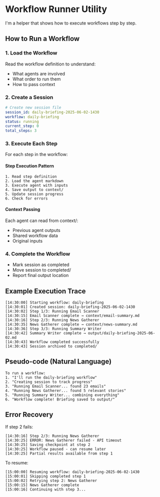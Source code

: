 # Workflow Runner Utility

I'm a helper that shows how to execute workflows step by step.

## How to Run a Workflow

### 1. Load the Workflow
Read the workflow definition to understand:
- What agents are involved
- What order to run them
- How to pass context

### 2. Create a Session
```yaml
# Create new session file
session_id: daily-briefing-2025-06-02-1430
workflow: daily-briefing
status: running
current_step: 0
total_steps: 3
```

### 3. Execute Each Step

For each step in the workflow:

#### Step Execution Pattern
```
1. Read step definition
2. Load the agent markdown
3. Execute agent with inputs
4. Save output to context/
5. Update session progress
6. Check for errors
```

#### Context Passing
Each agent can read from context/:
- Previous agent outputs
- Shared workflow data
- Original inputs

### 4. Complete the Workflow
- Mark session as completed
- Move session to completed/
- Report final output location

## Example Execution Trace

```
[14:30:00] Starting workflow: daily-briefing
[14:30:01] Created session: daily-briefing-2025-06-02-1430
[14:30:02] Step 1/3: Running Email Scanner
[14:30:15] Email Scanner complete → context/email-summary.md
[14:30:16] Step 2/3: Running News Gatherer
[14:30:35] News Gatherer complete → context/news-summary.md
[14:30:36] Step 3/3: Running Summary Writer
[14:30:42] Summary Writer complete → output/daily-briefing-2025-06-02.md
[14:30:43] Workflow completed successfully
[14:30:43] Session archived to completed/
```

## Pseudo-code (Natural Language)

```
To run a workflow:
1. "I'll run the daily-briefing workflow"
2. "Creating session to track progress"
3. "Running Email Scanner... found 23 emails"
4. "Running News Gatherer... found 5 relevant stories"
5. "Running Summary Writer... combining everything"
6. "Workflow complete! Briefing saved to output/"
```

## Error Recovery

If step 2 fails:
```
[14:30:16] Step 2/3: Running News Gatherer
[14:30:25] ERROR: News Gatherer failed - API timeout
[14:30:25] Saving checkpoint at step 2
[14:30:25] Workflow paused - can resume later
[14:30:25] Partial results available from step 1
```

To resume:
```
[15:00:00] Resuming workflow: daily-briefing-2025-06-02-1430
[15:00:01] Skipping completed step 1
[15:00:02] Retrying step 2: News Gatherer
[15:00:15] News Gatherer complete
[15:00:16] Continuing with step 3...
```